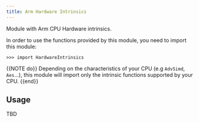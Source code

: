 ```yaml
---
title: Arm Hardware Intrinsics
---
```


Module with Arm CPU Hardware intrinsics.

In order to use the functions provided by this module, you need to import this module:

```kalk
>>> import HardwareIntrinsics
```

{{NOTE do}}
Depending on the characteristics of your CPU (e.g `AdvSimd`, `Aes`...), this module will import only the intrinsic functions supported by your CPU.
{{end}}

## Usage

TBD
